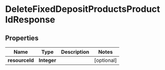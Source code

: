 # DeleteFixedDepositProductsProductIdResponse

## Properties
Name | Type | Description | Notes
------------ | ------------- | ------------- | -------------
**resourceId** | **Integer** |  |  [optional]
